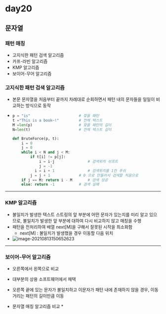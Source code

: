 # day20

## 문자열



### 패턴 매칭

* 고지식한 패턴 검색 알고리즘
* 카프-라빈 알고리즘
* KMP 알고리즘
* 보이어-무어 알고리즘





### 고지식한 패턴 검색 알고리즘

* 본문 문자열을 처음부터 끝까지 차례대로 순회하면서 패턴 내의 문자들을 일일이 비교하는 방식으로 동작

* ```python
  p = "is"						# 찾을 패턴
  t ="This is a book~!"			# 전체 텍스트
  M =len(p)						# 찾을 패턴의 길이
  N=len(t)						# 전체 텍스트 길이
  
  def BruteForce(p, t):
      i = 0
      j = 0   					
      while i < N and j < M:
          if t[i] != p[j]:		
              i = i-j				# 검색위치 쉬프트
              j = -1
        	i = i + 1				# 검색위치를 1칸 푸쉬
          j = j + 1				# 0 으로 만들어서 검색할 처음으로
      if j == M: return i - M		# 검색 성공
      else: return -1 			# 검색 실패
  ```

  







---

### KMP 알고리즘

* 불일치가 발생한 텍스트 스트링의 앞 부분에 어떤 문자가 있는지를 미리 알고 있으므로, 불일치가 발생한 앞 부분에 대하여 다시 비교하지 않고 매칭을 수행
* 패턴을 전처리하여 배열 next[M]을 구해서 잘못된 시작을 최소화함
  * next[M] : 불일치가 발생했을 경우 이동할 다음 위치
* ![image-20210813150652623](day20.assets/image-20210813150652623.png)



---

### 보이어-무어 알고리즘

* 오른쪽에서 왼쪽으로 비교
* 대부분의 상용 소프트웨어에서 채택
* 오른쪽 끝에 있는 문자가 불일치하고 이문자가 패턴 내에 존재하지 않을 경우, 이동거리는 패턴의 길이만큼 이동



* 문자열 매칭 알고리즘 비교
  * 

